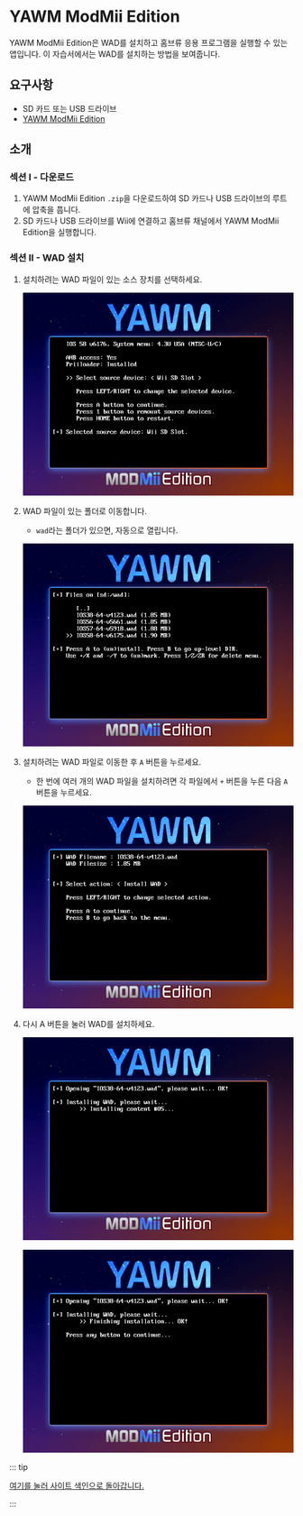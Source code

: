 # YAWM ModMii Edition

YAWM ModMii Edition은 WAD를 설치하고 홈브류 응용 프로그램을 실행할 수 있는 앱입니다.
이 자습서에서는 WAD를 설치하는 방법을 보여줍니다.

## 요구사항

- SD 카드 또는 USB 드라이브
- [YAWM ModMii Edition](https://oscwii.org/library/app/yawmme)

## 소개

### 섹션 I - 다운로드

1. YAWM ModMii Edition `.zip`을 다운로드하여 SD 카드나 USB 드라이브의 루트에 압축을 풉니다.
2. SD 카드나 USB 드라이브를 Wii에 연결하고 홈브류 채널에서 YAWM ModMii Edition을 실행합니다.

### 섹션 II - WAD 설치

1. 설치하려는 WAD 파일이 있는 소스 장치를 선택하세요.

   ![](/images/homebrew/yawmME/source_device.png)

2. WAD 파일이 있는 폴더로 이동합니다.

   - `wad`라는 폴더가 있으면, 자동으로 열립니다.

   ![](/images/homebrew/yawmME/file_selection.png)

3. 설치하려는 WAD 파일로 이동한 후 `A` 버튼을 누르세요.

   - 한 번에 여러 개의 WAD 파일을 설치하려면 각 파일에서 `+` 버튼을 누른 다음 `A` 버튼을 누르세요.

   ![](/images/homebrew/yawmME/install_wad.png)

4. 다시 A 버튼을 눌러 WAD를 설치하세요.

   ![](/images/homebrew/yawmME/installing_wad.png)

   ![](/images/homebrew/yawmME/installing_wad_ok.png)

::: tip

[여기를 눌러 사이트 색인으로 돌아갑니다.](site-navigation)

:::
